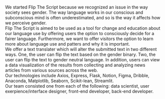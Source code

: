We started Flip The Script because we recognized an issue in the way society sees gender. The way language works in our conscious and subconscious mind is often underestimated, and so is the way it affects how we perceive gender.</br>
Flip The Script is aimed to be used as a tool for change and education about our language use by offering users the option to consciously decide for a fairer language. Furthermore, we want to offer visitors the option to learn more about language use and patters and why it is important. </br>
We offer a text translater which will alter the submitted text in two different ways. One, the user can flip the text based on the gender binary. Two, the user can flip the text to gender neutral language. In addition, users can view a data visualization of the results from collecting and analyzing news articles from various sources across the web.</br>
Our technologies include Axios, Express, Flask, Notion, Figma, Dribble, Anaconda, Matplotlib, Seaborn, Scikit-lean, Streamlit. </br>
Our team consisted one from each of the following: data scientist, user exerpience/interface designer, front-end developer, back-end developer.
